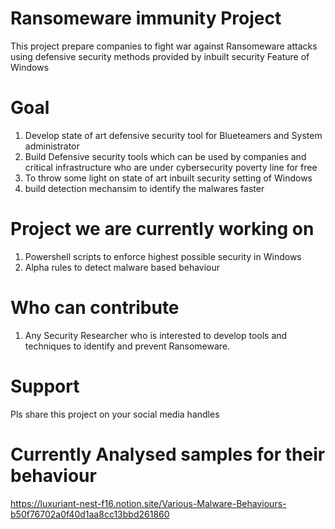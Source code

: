 # Ransomeware immunity Project

This project prepare companies to fight war against Ransomeware attacks using defensive security methods provided by inbuilt security Feature of Windows 

# Goal
1. Develop state of art defensive security tool for Blueteamers and System administrator
2. Build Defensive security tools which can be used by companies and critical infrastructure who are under cybersecurity poverty line for free
3. To throw some light on state of art inbuilt security setting of Windows 
4. build detection mechansim to identify the malwares faster

# Project we are currently working on
1. Powershell scripts to enforce highest possible security in Windows
2. Alpha rules to detect malware based behaviour

# Who can contribute
1. Any Security Researcher who is interested to develop tools and techniques to identify and prevent Ransomeware.

# Support
Pls share this project on your social media handles


# Currently Analysed samples for their behaviour
https://luxuriant-nest-f16.notion.site/Various-Malware-Behaviours-b50f76702a0f40d1aa8cc13bbd261860
